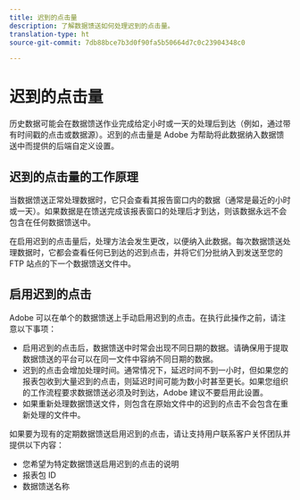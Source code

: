 ```yaml
---
title: 迟到的点击量
description: 了解数据馈送如何处理迟到的点击量。
translation-type: ht
source-git-commit: 7db88bce7b3d0f90fa5b50664d7c0c23904348c0

---
```



# 迟到的点击量

历史数据可能会在数据馈送作业完成给定小时或一天的处理后到达（例如，通过带有时间戳的点击或数据源）。迟到的点击量是 Adobe 为帮助将此数据纳入数据馈送中而提供的后端自定义设置。

## 迟到的点击量的工作原理

当数据馈送正常处理数据时，它只会查看其报告窗口内的数据（通常是最近的小时或一天）。如果数据是在馈送完成该报表窗口的处理后才到达，则该数据永远不会包含在任何数据馈送中。

在启用迟到的点击量后，处理方法会发生更改，以便纳入此数据。每次数据馈送处理数据时，它都会查看任何已到达的迟到点击，并将它们分批纳入到发送至您的 FTP 站点的下一个数据馈送文件中。

## 启用迟到的点击

Adobe 可以在单个的数据馈送上手动启用迟到的点击。在执行此操作之前，请注意以下事项：

* 启用迟到的点击后，数据馈送中时常会出现不同日期的数据。请确保用于提取数据馈送的平台可以在同一文件中容纳不同日期的数据。
* 迟到的点击会增加处理时间。通常情况下，延迟时间不到一小时，但如果您的报表包收到大量迟到的点击，则延迟时间可能为数小时甚至更长。如果您组织的工作流程要求数据馈送必须及时到达，Adobe 建议不要启用此设置。
* 如果重新处理数据馈送文件，则包含在原始文件中的迟到的点击不会包含在重新处理的文件中。

如果要为现有的定期数据馈送启用迟到的点击，请让支持用户联系客户关怀团队并提供以下内容：

* 您希望为特定数据馈送启用迟到的点击的说明
* 报表包 ID
* 数据馈送名称
